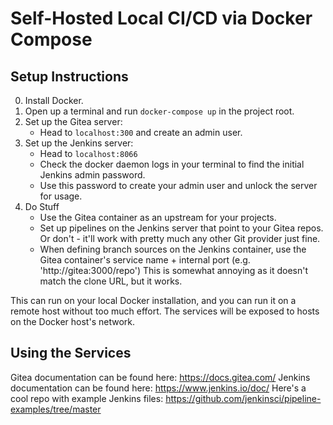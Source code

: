 # Self-Hosted Local CI/CD via Docker Compose

## Setup Instructions
0. Install Docker.  
1. Open up a terminal and run `docker-compose up` in the project root. 
2. Set up the Gitea server: 
    - Head to `localhost:300` and create an admin user. 
3. Set up the Jenkins server: 
    - Head to `localhost:8066` 
    - Check the docker daemon logs in your terminal to find the initial Jenkins admin password. 
    - Use this password to create your admin user and unlock the server for usage.
4. Do Stuff
    - Use the Gitea container as an upstream for your projects. 
    - Set up pipelines on the Jenkins server that point to your Gitea repos. Or don't - it'll work with pretty much any other Git provider just fine. 
    - When defining branch sources on the Jenkins container, use the Gitea container's service name + internal port (e.g. 'http://gitea:3000/repo') This is somewhat annoying as it doesn't match the clone URL, but it works. 
    
This can run on your local Docker installation, and you can run it on a remote host without too much effort. The services will be exposed to hosts on the Docker host's network.


## Using the Services
Gitea documentation can be found here: https://docs.gitea.com/
Jenkins documentation can be found here: https://www.jenkins.io/doc/
Here's a cool repo with example Jenkins files: https://github.com/jenkinsci/pipeline-examples/tree/master

